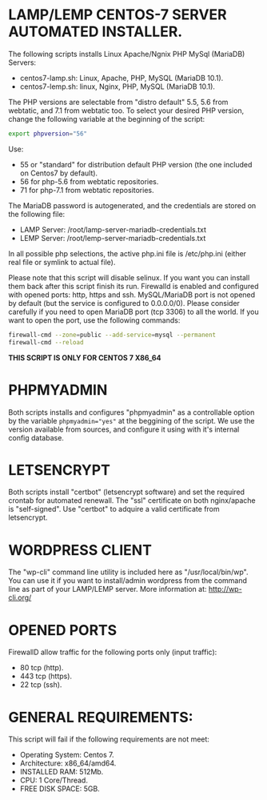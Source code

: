 # LAMP/LEMP CENTOS-7 SERVER AUTOMATED INSTALLER.

The following scripts installs Linux Apache/Ngnix PHP MySql (MariaDB) Servers:

- centos7-lamp.sh: Linux, Apache, PHP, MySQL (MariaDB 10.1).
- centos7-lemp.sh: linux, Nginx, PHP, MySQL (MariaDB 10.1).

The PHP versions are selectable from "distro default" 5.5, 5.6 from webtatic, and 7.1 from webtatic too. To select your desired PHP version, change the following variable at the beginning of the script:

```bash
export phpversion="56"
```

Use:

- 55 or "standard" for distribution default PHP version (the one included on Centos7 by default).
- 56 for php-5.6 from webtatic repositories.
- 71 for php-7.1 from webtatic repositories.

The MariaDB password is autogenerated, and the credentials are stored on the following file:

- LAMP Server: /root/lamp-server-mariadb-credentials.txt
- LEMP Server: /root/lemp-server-mariadb-credentials.txt

In all possible php selections, the active php.ini file is /etc/php.ini (either real file or symlink to actual file).

Please note that this script will disable selinux. If you want you can install them back after this script finish its run. Firewalld is enabled and configured with opened ports: http, https and ssh. MySQL/MariaDB port is not opened by default (but the service is configured to 0.0.0.0/0). Please consider carefully if you need to open MariaDB port (tcp 3306) to all the world. If you want to open the port, use the following commands:

```bash
firewall-cmd --zone=public --add-service=mysql --permanent
firewall-cmd --reload
```

**THIS SCRIPT IS ONLY FOR CENTOS 7 X86_64**


# PHPMYADMIN

Both scripts installs and configures "phpmyadmin" as a controllable option by the variable `phpmyadmin="yes"` at the beggining of the script. We use the version available from sources, and configure it using with it's internal config database.


# LETSENCRYPT

Both scripts install "certbot" (letsencrypt software) and set the required crontab for automated renewall. The "ssl" certificate on both nginx/apache is "self-signed". Use "certbot" to adquire a valid certificate from letsencrypt.


# WORDPRESS CLIENT

The "wp-cli" command line utility is included here as "/usr/local/bin/wp". You can use it if you want to install/admin wordpress from the command line as part of your LAMP/LEMP server. More information at: http://wp-cli.org/


# OPENED PORTS

FirewallD allow traffic for the following ports only (input traffic):

- 80 tcp (http).
- 443 tcp (https).
- 22 tcp (ssh).


# GENERAL REQUIREMENTS:

This script will fail if the following requirements are not meet:

- Operating System: Centos 7.
- Architecture: x86_64/amd64.
- INSTALLED RAM: 512Mb.
- CPU: 1 Core/Thread.
- FREE DISK SPACE: 5GB.
